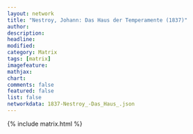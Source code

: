 ```yaml
---
layout: network
title: "Nestroy, Johann: Das Haus der Temperamente (1837)"
author:
description:
headline:
modified:
category: Matrix
tags: [matrix]
imagefeature: 
mathjax: 
chart: 
comments: false
featured: false
list: false
networkdata: 1837-Nestroy_-Das_Haus_.json
---
```

{% include matrix.html %}

